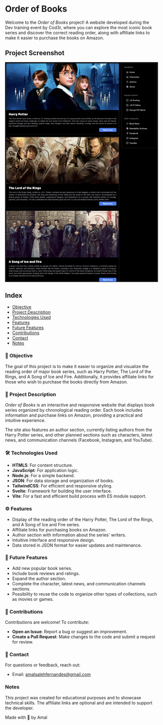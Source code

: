# Order of Books

Welcome to the _Order of Books_ project! A website developed during the Dev training event by Cod3r, where you can explore the most iconic book series and discover the correct reading order, along with affiliate links to make it easier to purchase the books on Amazon.

## Project Screenshot

![Screenshot](static/screenshot.png)

## Index

- [Objective](https://www.notion.so/README-md-167de41153e980039d34ef6a97e38f4a?pvs=21)
- [Project Description](https://www.notion.so/README-md-167de41153e980039d34ef6a97e38f4a?pvs=21)
- [Technologies Used](https://www.notion.so/README-md-167de41153e980039d34ef6a97e38f4a?pvs=21)
- [Features](https://www.notion.so/README-md-167de41153e980039d34ef6a97e38f4a?pvs=21)
- [Future Features](https://www.notion.so/README-md-167de41153e980039d34ef6a97e38f4a?pvs=21)
- [Contributions](https://www.notion.so/README-md-167de41153e980039d34ef6a97e38f4a?pvs=21)
- [Contact](https://www.notion.so/README-md-167de41153e980039d34ef6a97e38f4a?pvs=21)
- [Notes](https://www.notion.so/README-md-167de41153e980039d34ef6a97e38f4a?pvs=21)

### 🎯 Objective

The goal of this project is to make it easier to organize and visualize the reading order of major book series, such as Harry Potter, The Lord of the Rings, and A Song of Ice and Fire. Additionally, it provides affiliate links for those who wish to purchase the books directly from Amazon.

### 📖 Project Description

_Order of Books_ is an interactive and responsive website that displays book series organized by chronological reading order. Each book includes information and purchase links on Amazon, providing a practical and intuitive experience.

The site also features an author section, currently listing authors from the Harry Potter series, and other planned sections such as characters, latest news, and communication channels (Facebook, Instagram, and YouTube).

### 🛠️ Technologies Used

- **HTML5**: For content structure.
- **JavaScript**: For application logic.
- **Node.js**: For a simple backend.
- **JSON**: For data storage and organization of books.
- **TailwindCSS**: For efficient and responsive styling.
- **Svelte**: Framework for building the user interface.
- **Vite**: For a fast and efficient build process with ES module support.

### ⚙️ Features

- Display of the reading order of the Harry Potter, The Lord of the Rings, and A Song of Ice and Fire series.
- Affiliate links for purchasing books on Amazon.
- Author section with information about the series' writers.
- Intuitive interface and responsive design.
- Data stored in JSON format for easier updates and maintenance.

### 🌟 Future Features

- Add new popular book series.
- Include book reviews and ratings.
- Expand the author section.
- Complete the character, latest news, and communication channels sections.
- Possibility to reuse the code to organize other types of collections, such as movies or games.

### 🤝 Contributions

Contributions are welcome! To contribute:

- **Open an Issue**: Report a bug or suggest an improvement.
- **Create a Pull Request**: Make changes to the code and submit a request for review.

### 📧 Contact

For questions or feedback, reach out:

- Email: amalsalehfernandes@gmail.com

### **Notes**

This project was created for educational purposes and to showcase technical skills. The affiliate links are optional and are intended to support the developer.

Made with 💖 by Amal
